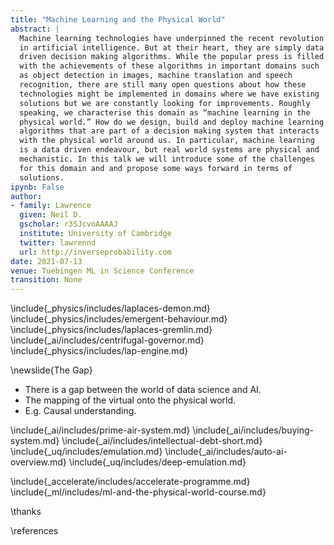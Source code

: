 ```yaml
---
title: "Machine Learning and the Physical World"
abstract: |
  Machine learning technologies have underpinned the recent revolution
  in artificial intelligence. But at their heart, they are simply data
  driven decision making algorithms. While the popular press is filled
  with the achievements of these algorithms in important domains such
  as object detection in images, machine translation and speech
  recognition, there are still many open questions about how these
  technologies might be implemented in domains where we have existing
  solutions but we are constantly looking for improvements. Roughly
  speaking, we characterise this domain as “machine learning in the
  physical world.” How do we design, build and deploy machine learning
  algorithms that are part of a decision making system that interacts
  with the physical world around us. In particular, machine learning
  is a data driven endeavour, but real world systems are physical and
  mechanistic. In this talk we will introduce some of the challenges
  for this domain and and propose some ways forward in terms of
  solutions.
ipynb: False
author:
- family: Lawrence
  given: Neil D.
  gscholar: r3SJcvoAAAAJ
  institute: University of Cambridge
  twitter: lawrennd
  url: http://inverseprobability.com
date: 2021-07-13
venue: Tuebingen ML in Science Conference
transition: None
---
```


\include{_physics/includes/laplaces-demon.md}
\include{_physics/includes/emergent-behaviour.md}
\include{_physics/includes/laplaces-gremlin.md}
\include{_ai/includes/centrifugal-governor.md}
\include{_physics/includes/lap-engine.md}
<!--\include{_ml/includes/process-automation.md}
\include{_ai/includes/ai-vs-data-science-2.md}-->

\newslide{The Gap}

* There is a gap between the world of data science and AI.
* The mapping of the virtual onto the physical world.
* E.g. Causal understanding. 

\include{_ai/includes/prime-air-system.md}
\include{_ai/includes/buying-system.md}
\include{_ai/includes/intellectual-debt-short.md}
\include{_uq/includes/emulation.md}
\include{_ai/includes/auto-ai-overview.md}
\include{_uq/includes/deep-emulation.md}

\include{_accelerate/includes/accelerate-programme.md}
\include{_ml/includes/ml-and-the-physical-world-course.md}



\thanks

\references








